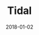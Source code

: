 ---
layout: site
title: "Tidal"
date: 2018-01-02
categories: [entertainment]
version: 1.5.11
major: 1
minor: 5
patch: 11
slug: tidal
link: http://tidal.com/
submitter: lpolepeddi
permalink: /sites/:slug
---
